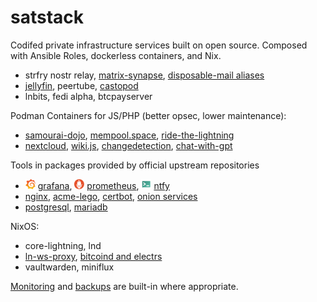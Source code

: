 # satstack

Codifed private infrastructure services built on open source. Composed with Ansible Roles, dockerless containers, and Nix.

* strfry nostr relay, [matrix-synapse](https://github.com/bleetube/ansible-role-synapse), [disposable-mail aliases](https://github.com/bleetube/ansible-role-disposable-mail)
* [jellyfin](https://github.com/bleetube/ansible-role-jellyfin), peertube, [castopod](https://github.com/bleetube/ansible-role-castopod)
* lnbits, fedi alpha, btcpayserver

Podman Containers for JS/PHP (better opsec, lower maintenance):
* [samourai-dojo](https://github.com/bleetube/ansible-role-samourai-dojo), [mempool.space](ansible/playbooks/containers/mempool/README.md), [ride-the-lightning](ansible/playbooks/containers/rtl/README.md)
* [nextcloud](ansible/playbooks/containers/nextcloud/README.md), [wiki.js](https://github.com/bleetube/ansible-role-wikijs), [changedetection](ansible/playbooks/containers/changedetection/README.md), [chat-with-gpt](ansible/playbooks/containers/chat-with-gpt/README.md)

Tools in packages provided by official upstream repositories

* <img src="docs/logos/grafana.svg" width="16" height="16"> [grafana](https://grafana.com/), <img src="docs/logos/prometheus.svg" width="16" height="16"> [prometheus](https://prometheus.io/), <img src="docs/logos/ntfy.svg" width="16" height="16"> [ntfy](https://ntfy.sh/)
* [nginx](https://nginx.org/en/), [acme-lego](https://go-acme.github.io/lego/), [certbot](https://certbot.eff.org/), [onion services](ansible/playbooks/tor/)
* [postgresql](https://www.postgresql.org/), [mariadb](https://mariadb.org/)

NixOS:

* core-lightning, lnd
* [ln-ws-proxy](https://github.com/jb55/ln-ws-proxy), [bitcoind and electrs](nix/chespin.satstack.net/configuration.nix)
* vaultwarden, miniflux

[Monitoring](ansible/host_vars/wartortle.satstack.net/prometheus.yml) and [backups](scripts/backups/) are built-in where appropriate. 